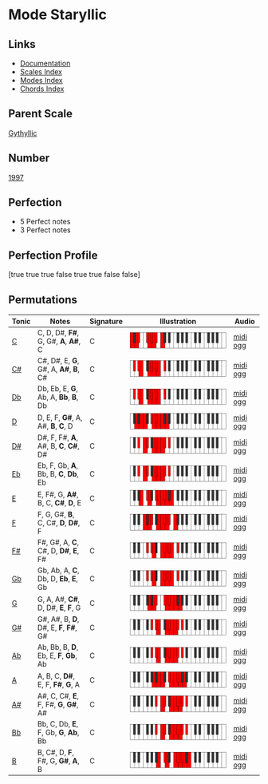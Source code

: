 # Mode Staryllic

## Links

- [Documentation](index.md)
- [Scales Index](Scales.md)
- [Modes Index](Modes.md)
- [Chords Index](Chords.md)

## Parent Scale

[Gythyllic](ScaleGythyllic.md)

## Number

[1997](https://ianring.com/musictheory/scales/1997)

## Perfection

- 5 Perfect notes
- 3 Perfect notes

## Perfection Profile

[true true true false true true false false]

## Permutations

| Tonic | Notes | Signature | Illustration | Audio |
|-------|-------|-----------|--------------|-------|
| [C](ModeCNaturalStaryllic.md) | C, D, D#, **F#**, G, G#, **A**, **A#**, C | C | ![CNaturalStaryllic](ModeCNaturalStaryllic.png) | [midi](ModeCNaturalStaryllic.mid) [ogg](ModeCNaturalStaryllic.ogg) |
| [C#](ModeCSharpStaryllic.md) | C#, D#, E, **G**, G#, A, **A#**, **B**, C# | C | ![CSharpStaryllic](ModeCSharpStaryllic.png) | [midi](ModeCSharpStaryllic.mid) [ogg](ModeCSharpStaryllic.ogg) |
| [Db](ModeDFlatStaryllic.md) | Db, Eb, E, **G**, Ab, A, **Bb**, **B**, Db | C | ![DFlatStaryllic](ModeDFlatStaryllic.png) | [midi](ModeDFlatStaryllic.mid) [ogg](ModeDFlatStaryllic.ogg) |
| [D](ModeDNaturalStaryllic.md) | D, E, F, **G#**, A, A#, **B**, **C**, D | C | ![DNaturalStaryllic](ModeDNaturalStaryllic.png) | [midi](ModeDNaturalStaryllic.mid) [ogg](ModeDNaturalStaryllic.ogg) |
| [D#](ModeDSharpStaryllic.md) | D#, F, F#, **A**, A#, B, **C**, **C#**, D# | C | ![DSharpStaryllic](ModeDSharpStaryllic.png) | [midi](ModeDSharpStaryllic.mid) [ogg](ModeDSharpStaryllic.ogg) |
| [Eb](ModeEFlatStaryllic.md) | Eb, F, Gb, **A**, Bb, B, **C**, **Db**, Eb | C | ![EFlatStaryllic](ModeEFlatStaryllic.png) | [midi](ModeEFlatStaryllic.mid) [ogg](ModeEFlatStaryllic.ogg) |
| [E](ModeENaturalStaryllic.md) | E, F#, G, **A#**, B, C, **C#**, **D**, E | C | ![ENaturalStaryllic](ModeENaturalStaryllic.png) | [midi](ModeENaturalStaryllic.mid) [ogg](ModeENaturalStaryllic.ogg) |
| [F](ModeFNaturalStaryllic.md) | F, G, G#, **B**, C, C#, **D**, **D#**, F | C | ![FNaturalStaryllic](ModeFNaturalStaryllic.png) | [midi](ModeFNaturalStaryllic.mid) [ogg](ModeFNaturalStaryllic.ogg) |
| [F#](ModeFSharpStaryllic.md) | F#, G#, A, **C**, C#, D, **D#**, **E**, F# | C | ![FSharpStaryllic](ModeFSharpStaryllic.png) | [midi](ModeFSharpStaryllic.mid) [ogg](ModeFSharpStaryllic.ogg) |
| [Gb](ModeGFlatStaryllic.md) | Gb, Ab, A, **C**, Db, D, **Eb**, **E**, Gb | C | ![GFlatStaryllic](ModeGFlatStaryllic.png) | [midi](ModeGFlatStaryllic.mid) [ogg](ModeGFlatStaryllic.ogg) |
| [G](ModeGNaturalStaryllic.md) | G, A, A#, **C#**, D, D#, **E**, **F**, G | C | ![GNaturalStaryllic](ModeGNaturalStaryllic.png) | [midi](ModeGNaturalStaryllic.mid) [ogg](ModeGNaturalStaryllic.ogg) |
| [G#](ModeGSharpStaryllic.md) | G#, A#, B, **D**, D#, E, **F**, **F#**, G# | C | ![GSharpStaryllic](ModeGSharpStaryllic.png) | [midi](ModeGSharpStaryllic.mid) [ogg](ModeGSharpStaryllic.ogg) |
| [Ab](ModeAFlatStaryllic.md) | Ab, Bb, B, **D**, Eb, E, **F**, **Gb**, Ab | C | ![AFlatStaryllic](ModeAFlatStaryllic.png) | [midi](ModeAFlatStaryllic.mid) [ogg](ModeAFlatStaryllic.ogg) |
| [A](ModeANaturalStaryllic.md) | A, B, C, **D#**, E, F, **F#**, **G**, A | C | ![ANaturalStaryllic](ModeANaturalStaryllic.png) | [midi](ModeANaturalStaryllic.mid) [ogg](ModeANaturalStaryllic.ogg) |
| [A#](ModeASharpStaryllic.md) | A#, C, C#, **E**, F, F#, **G**, **G#**, A# | C | ![ASharpStaryllic](ModeASharpStaryllic.png) | [midi](ModeASharpStaryllic.mid) [ogg](ModeASharpStaryllic.ogg) |
| [Bb](ModeBFlatStaryllic.md) | Bb, C, Db, **E**, F, Gb, **G**, **Ab**, Bb | C | ![BFlatStaryllic](ModeBFlatStaryllic.png) | [midi](ModeBFlatStaryllic.mid) [ogg](ModeBFlatStaryllic.ogg) |
| [B](ModeBNaturalStaryllic.md) | B, C#, D, **F**, F#, G, **G#**, **A**, B | C | ![BNaturalStaryllic](ModeBNaturalStaryllic.png) | [midi](ModeBNaturalStaryllic.mid) [ogg](ModeBNaturalStaryllic.ogg) |

